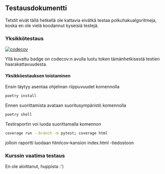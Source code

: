 ## Testausdokumentti
Tetstit eivät tällä hetkellä ole kattavia eivätkä testaa polkuhakualgoritmeja, koska en ole vielä koodannut kyseisiä testejä.

### Yksikkötestaus
[![codecov](https://codecov.io/gh/heliparv/polkuhaku/branch/main/graph/badge.svg?token=W1CWXGM2BY)](https://codecov.io/gh/heliparv/polkuhaku)

Yllä kuvattu badge on codecov:n avulla luotu token tämänhetkisestä testien haarakattavuudesta.

#### Yksikköestauksen toistaminen

Ensin täytyy asentaa ohjelman riippuvuudet komennolla
```bash
poetry install
```
Ennen suorittamista avataan suoritusympäristö komennolla
```bash
poetry shell
```

Testiraportin voi luoda suorittamalla komennon
```bash
coverage run --branch -m pytest; coverage html
```
jolloin raportti luodaan htmlcov-kansion index.html -tiedostoon

### Kurssin vaatima testaus
En ole aloittanut, huppista :')